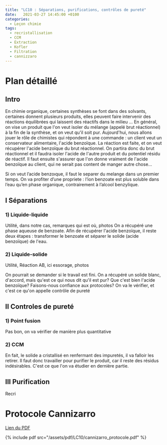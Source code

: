 ```yaml
---
title: "LC10 : Séparations, purifications, contrôles de pureté"
date:   2021-03-27 14:45:00 +0100
categories:
  - Leçon chimie
tags:
  - recristallisation
  - CCM
  - Extraction
  - Kofler
  - Filtration
  - cannizzaro
---
```

# Plan détaillé
## Intro
En chimie organique, certaines synthèses se font dans des solvants, certaines donnent plusieurs produits, elles peuvent faire intervenir des réactions équilibrées qui laissent des réactifs dans le milieu ... En général, on vise un produit que l'on veut isoler du mélange (appelé brut réactionnel) à la fin de la synthèse, et on veut qu'il soit pur.
Aujourd'hui, nous allons jouer le rôle de chimistes qui répondent à une commande : un client veut un conservateur alimentaire, l'acide benzoïque. La réaction est faite, et on veut récupérer l'acide benzoïque du brut réactionnel.
On partira donc du brut réactionnel et il faudra isoler l'acide de l'autre produit et du potentiel résidu de réactif. Il faut ensuite s'assurer que l'on donne vraiment de l'acide benzoïque au client, qui ne serait pas content de manger autre chose...

Si on veut l’acide benzoıque, il faut le separer du melange dans un premier temps.  On va profiter d’une propriete :  l’ion benzoate est plus soluble dans l’eau qu’en phase organique, contrairement à l’alcool benzylique.
## I Séparations
### 1) Liquide-liquide
Utilité, dans notre cas, remarques qui est où, photos
On a récupéré une phase aqueuse de benzoate. Afin de récupérer l'acide benzoïque, il reste deux étapes : transformer le benzoate et séparer le solide (acide benzoïque) de l'eau.
### 2) Liquide-solide
Utilité, Réaction AB, ici essorage, photos

On pourrait se demander si le travail est fini. On a récupéré un solide blanc, d'accord, mais qu'est ce qui nous dit qu'il est pur? Que c'est bien l'acide benzoïque? Faisons-nous confiance aux protocoles? On va le vérifier, et c'est ce qu'on appelle contrôle de pureté
## II Controles de pureté
### 1) Point fusion
Pas bon, on va vérifier de manière plus quantitative
### 2) CCM
En fait, le solide a cristallisé en renfermant des impuretés, il va falloir les retirer. Il faut donc travailler pour purifier le produit, car il reste des résidus indésirables. C'est ce que l'on va étudier en dernière partie.

## III Purification
Recri

# Protocole Cannizarro
[Lien du PDF](/assets/pdf/LC10/cannizarro_protocole.pdf)

{% include pdf src="/assets/pdf/LC10/cannizarro_protocole.pdf" %}
